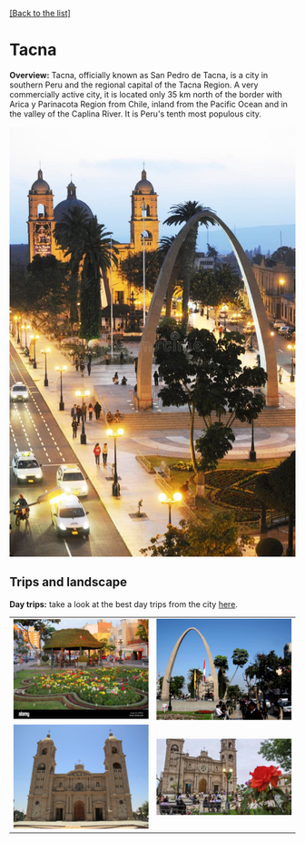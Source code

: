 [[Back to the list]](city_list.md)
# Tacna
**Overview:** Tacna, officially known as San Pedro de Tacna, is a city in southern Peru and the regional capital of the Tacna Region. A very commercially active city, it is located only 35 km  north of the border with Arica y Parinacota Region from Chile, inland from the Pacific Ocean and in the valley of the Caplina River. It is Peru's tenth most populous city.


![Tacna tourist view](resources/Tacna_view.jpg)
## Trips and landscape
**Day trips:** take a look at the best day trips from the city [here](https://www.civitatis.com/en/tacna/).

|  |  |
| --- | --- |
| ![landscape image](resources/Tacna_landscape_0.jpg) | ![landscape image](resources/Tacna_landscape_1.jpg) |
| ![landscape image](resources/Tacna_landscape_2.jpg) | ![landscape image](resources/Tacna_landscape_3.jpg) |
